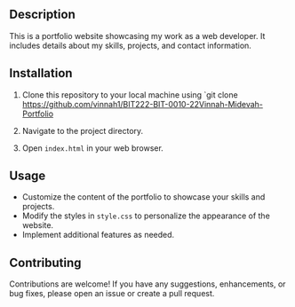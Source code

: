 ## Description
This is a portfolio website showcasing my work as a web developer. It includes details about my skills, projects, and contact information.
## Installation
1. Clone this repository to your local machine using `git clone https://github.com/vinnah1/BIT222-BIT-0010-22Vinnah-Midevah-Portfolio


2. Navigate to the project directory.
3. Open `index.html` in your web browser.

## Usage
- Customize the content of the portfolio to showcase your skills and projects.
- Modify the styles in `style.css` to personalize the appearance of the website.
- Implement additional features as needed.

## Contributing
Contributions are welcome! If you have any suggestions, enhancements, or bug fixes, please open an issue or create a pull request.
